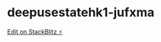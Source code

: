 # deepusestatehk1-jufxma

[Edit on StackBlitz ⚡️](https://stackblitz.com/edit/deepusestatehk1-jufxma)